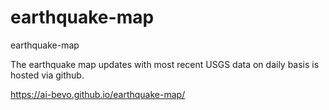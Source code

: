 # earthquake-map
earthquake-map

The earthquake map updates with most recent USGS data on daily basis is hosted via github.

https://ai-bevo.github.io/earthquake-map/
